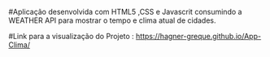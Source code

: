 #Aplicação desenvolvida com  HTML5 ,CSS e Javascrit  consumindo a WEATHER API para mostrar o tempo e clima atual de cidades.
 
#Link para a visualização do Projeto : https://hagner-greque.github.io/App-Clima/